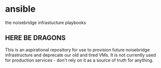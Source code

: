 # ansible

the noisebridge infrastucture playbooks

## HERE BE DRAGONS

This is an aspirational repository for use to provision future noisebridge
infrastructure and deprecate our old and tired VMs. It is not currently used
for production services - don't rely on it as a source of truth for anything.
